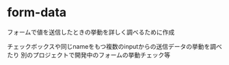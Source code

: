 # form-data
フォームで値を送信したときの挙動を詳しく調べるために作成

チェックボックスや同じnameをもつ複数のinputからの送信データの挙動を調べたり
別のプロジェクトで開発中のフォームの挙動チェック等